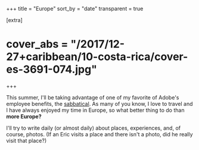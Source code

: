 +++
title = "Europe"
sort_by = "date"
transparent = true

[extra]
# cover_abs = "/2017/12-27+caribbean/10-costa-rica/cover-es-3691-074.jpg"
+++

This summer, I'll be taking advantage of one of my favorite of Adobe's employee benefits, the [sabbatical](https://benefits.adobe.com/us/time-off/sabbatical). As many of you know, I love to travel and I have always enjoyed my time in Europe, so what better thing to do than **more Europe?**

I'll try to write daily (or almost daily) about places, experiences, and, of course, photos. (If an Eric visits a place and there isn't a photo, did he really visit that place?)
